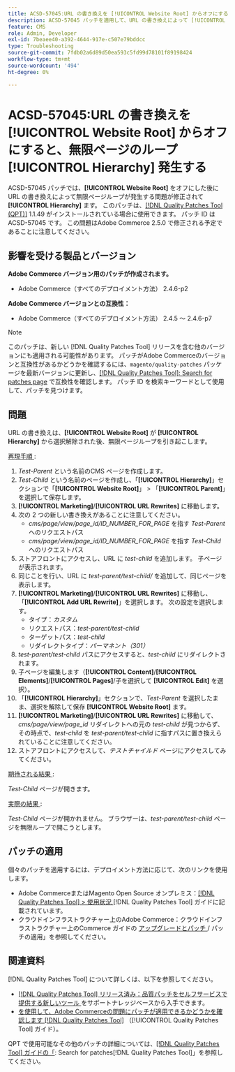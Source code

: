 ```yaml
---
title: ACSD-57045:URL の書き換えを [!UICONTROL Website Root] からオフにすると、無限ページのループ [!UICONTROL Hierarchy] 発生する
description: ACSD-57045 パッチを適用して、URL の書き換えによって [!UICONTROL Website Root] からオフにした後に無限ページループが発生す [!UICONTROL Hierarchy]Adobe Commerceの問題を修正してください。
feature: CMS
role: Admin, Developer
exl-id: 7beaee40-a392-4644-917e-c507e79bddcc
type: Troubleshooting
source-git-commit: 7fdb02a6d89d50ea593c5fd99d78101f89198424
workflow-type: tm+mt
source-wordcount: '494'
ht-degree: 0%

---
```


# ACSD-57045:URL の書き換えを [!UICONTROL Website Root] からオフにすると、無限ページのループ [!UICONTROL Hierarchy] 発生する

ACSD-57045 パッチでは、**[!UICONTROL Website Root]** をオフにした後に URL の書き換えによって無限ページループが発生する問題が修正されて **[!UICONTROL Hierarchy]** ます。 このパッチは、[[!DNL Quality Patches Tool (QPT)]](https://experienceleague.adobe.com/en/docs/commerce-operations/tools/quality-patches-tool/quality-patches-tool-to-self-serve-quality-patches) 1.1.49 がインストールされている場合に使用できます。 パッチ ID は ACSD-57045 です。 この問題はAdobe Commerce 2.5.0 で修正される予定であることに注意してください。

## 影響を受ける製品とバージョン

**Adobe Commerce バージョン用のパッチが作成されます。**

* Adobe Commerce（すべてのデプロイメント方法） 2.4.6-p2

**Adobe Commerce バージョンとの互換性：**

* Adobe Commerce（すべてのデプロイメント方法） 2.4.5 ～ 2.4.6-p7

>[!NOTE]
>
>このパッチは、新しい [!DNL Quality Patches Tool] リリースを含む他のバージョンにも適用される可能性があります。 パッチがAdobe Commerceのバージョンと互換性があるかどうかを確認するには、`magento/quality-patches` パッケージを最新バージョンに更新し、[[!DNL Quality Patches Tool]: Search for patches page](https://experienceleague.adobe.com/tools/commerce-quality-patches/index.html) で互換性を確認します。 パッチ ID を検索キーワードとして使用して、パッチを見つけます。

## 問題

URL の書き換えは、**[!UICONTROL Website Root]** が **[!UICONTROL Hierarchy]** から選択解除された後、無限ページループを引き起こします。

<u> 再現手順 </u>:

1. *Test-Parent* という名前のCMS ページを作成します。
1. *Test-Child* という名前のページを作成し、「**[!UICONTROL Hierarchy]**」セクションで「**[!UICONTROL Website Root]**」 > 「**[!UICONTROL Parent]**」を選択して保存します。
1. **[!UICONTROL Marketing]**/**[!UICONTROL URL Rewrites]** に移動します。
1. 次の 2 つの新しい書き換えがあることに注意してください。
   * *cms/page/view/page_id/ID_NUMBER_FOR_PAGE* を指す *Test-Parent* へのリクエストパス
   * *cms/page/view/page_id/ID_NUMBER_FOR_PAGE* を指す *Test-Child* へのリクエストパス
1. ストアフロントにアクセスし、URL に *test-child* を追加します。 子ページが表示されます。
1. 同じことを行い、URL に *test-parent/test-child/* を追加して、同じページを表示します。
1. **[!UICONTROL Marketing]**/**[!UICONTROL URL Rewrites]** に移動し、「**[!UICONTROL Add URL Rewrite]**」を選択します。 次の設定を選択します。
   * タイプ：*カスタム*
   * リクエストパス：*test-parent/test-child*
   * ターゲットパス：*test-child*
   * リダイレクトタイプ：*パーマネント（301）*
1. *test-parent/test-child* パスにアクセスすると、*test-child* にリダイレクトされます。
1. 子ページを編集します（**[!UICONTROL Content]**/**[!UICONTROL Elements]**/**[!UICONTROL Pages]**/子を選択して **[!UICONTROL Edit]** を選択）。
1. 「**[!UICONTROL Hierarchy]**」セクションで、*Test-Parent* を選択したまま、選択を解除して保存 **[!UICONTROL Website Root]** ます。
1. **[!UICONTROL Marketing]**/**[!UICONTROL URL Rewrites]** に移動して、*cms/page/view/page_id* リダイレクトへの元の *test-child* が見つからず、その時点で、*test-child* を *test-parent/test-child* に指すパスに置き換えられていることに注意してください。
1. ストアフロントにアクセスして、*テストチャイルド* ページにアクセスしてみてください。

<u> 期待される結果 </u>:

*Test-Child* ページが開きます。

<u> 実際の結果 </u>:

*Test-Child* ページが開かれません。 ブラウザーは、*test-parent/test-child* ページを無限ループで開こうとします。

## パッチの適用

個々のパッチを適用するには、デプロイメント方法に応じて、次のリンクを使用します。

* Adobe CommerceまたはMagento Open Source オンプレミス：[[!DNL Quality Patches Tool] > 使用状況 ](/help/tools/quality-patches-tool/usage.md) [!DNL Quality Patches Tool] ガイドに記載されています。
* クラウドインフラストラクチャー上のAdobe Commerce：クラウドインフラストラクチャー上のCommerce ガイドの [ アップグレードとパッチ ](https://experienceleague.adobe.com/docs/commerce-cloud-service/user-guide/develop/upgrade/apply-patches.html)/ パッチの適用」を参照してください。

## 関連資料

[!DNL Quality Patches Tool] について詳しくは、以下を参照してください。

* [[!DNL Quality Patches Tool]  リリース済み：品質パッチをセルフサービスで提供する新しいツール ](https://experienceleague.adobe.com/en/docs/commerce-operations/tools/quality-patches-tool/quality-patches-tool-to-self-serve-quality-patches) をサポートナレッジベースから入手できます。
* [ を使用して、Adobe Commerceの問題にパッチが適用できるかどうかを確認します  [!DNL Quality Patches Tool]](/help/tools/quality-patches-tool/patches-available-in-qpt/check-patch-for-magento-issue-with-magento-quality-patches.md) （[!UICONTROL Quality Patches Tool] ガイド）。


QPT で使用可能なその他のパッチの詳細については、[[!DNL Quality Patches Tool] ガイドの「](https://experienceleague.adobe.com/tools/commerce-quality-patches/index.html): Search for patches[!DNL Quality Patches Tool]」を参照してください。
